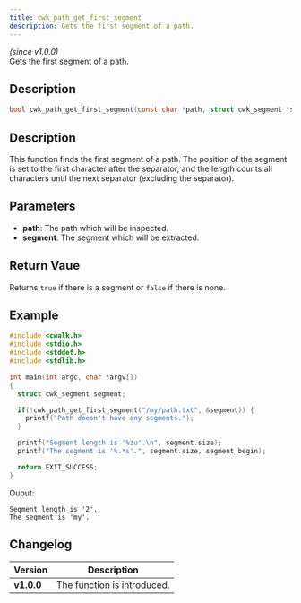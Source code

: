 ```yaml
---
title: cwk_path_get_first_segment
description: Gets the first segment of a path.
---
```


_(since v1.0.0)_  
Gets the first segment of a path.

## Description
```c
bool cwk_path_get_first_segment(const char *path, struct cwk_segment *segment);
```

## Description
This function finds the first segment of a path. The position of the segment is set to the first character after the separator, and the length counts all characters until the next separator (excluding the separator).

## Parameters
 * **path**: The path which will be inspected.
 * **segment**: The segment which will be extracted.

## Return Vaue
Returns ``true`` if there is a segment or ``false`` if there is none.

## Example
```c
#include <cwalk.h>
#include <stdio.h>
#include <stddef.h>
#include <stdlib.h>

int main(int argc, char *argv[])
{
  struct cwk_segment segment;

  if(!cwk_path_get_first_segment("/my/path.txt", &segment)) {
    printf("Path doesn't have any segments.");
  }

  printf("Segment length is '%zu'.\n", segment.size);
  printf("The segment is '%.*s'.", segment.size, segment.begin);

  return EXIT_SUCCESS;
}
```

Ouput:
```
Segment length is '2'.
The segment is 'my'.
```

## Changelog

| Version    | Description                                            |
|------------|--------------------------------------------------------|
| **v1.0.0** | The function is introduced.                            |